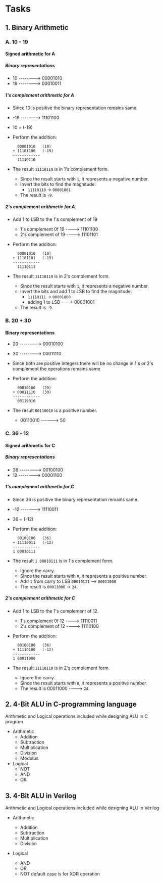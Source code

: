 # Tasks

## 1. Binary Arithmetic

### A. 10 - 19

#### Signed arithmetic for A

##### Binary representations
- 10 --------> 00001010
- 19 --------> 00010011

##### 1's complement arithmetic for A
- Since 10 is positive the binary representation remains same.
- -19 -------> 11101100
- 10 + (-19)
- Perform the addition:

    ```
      00001010   (10)
    + 11101100   (-19)
    ------------
      11110110
    ```

- The result `11110110` is in 1's complement form. 
   - Since the result starts with `1`, it represents a negative number.
   - Invert the bits to find the magnitude:
     - `11110110` -> `00001001`
   - The result is `-9`.

##### 2's complement arithmetic for A
- Add 1 to LSB to the 1's complement of 19
	- 1's complement 0f 19 ----> 11101100
	- 2's complement of 19 ----> 11101101
- Perform the addition:

    ```
      00001010   (10)
    + 11101101   (-19)
    ------------
      11110111
    ```

- The result `11110110` is in 2's complement form. 
   - Since the result starts with `1`, it represents a negative number.
   - Invert the bits and add 1 to LSB to find the magnitude:
     - `11110111` -> `00001000`
     - adding 1 to LSB ---> 00001001
   - The result is `-9`.

### B. 20 + 30
#### Binary representations
- 20 --------> 00010100
- 30 --------> 00011110
- Since both are positive integers there will be no change in 1's or 2's complement the operations remains same
- Perform the addition:

    ```
      00010100   (20)
    + 00011110   (30)
    ------------
      00110010
    ```
- The result `00110010` is a positive number.
	- 00110010 ------> 50

### C. 36 - 12

#### Signed arithmetic for C
##### Binary representations
- 36 --------> 00100100
- 12 --------> 00001100

##### 1's complement arithmetic for C
- Since 36 is positive the binary representation remains same.
- -12 -------> 11110011
- 36 + (-12)
- Perform the addition:

    ```
      00100100   (36)
    + 11110011   (-12)
    ------------
    1 00010111
    ```

- The result `1 00010111` is in 1's complement form. 
   - Ignore the carry. 
   - Since the result starts with `0`, it represents a positive number.
   - Add `1` from carry to LSB `00010111` --> `00011000`
   - The result is `00011000` -> `24`.

##### 2's complement arithmetic for C
- Add 1 to LSB to the 1's complement of 12.
	- 1's complement 0f 12 ----> 11110011
	- 2's complement of 12 ----> 11110100
- Perform the addition:

    ```
      00100100   (36)
    + 11110100   (-12)
    ------------
    1 00011000
    ```

- The result `11110110` is in 2's complement form. 
   - Ignore the carry. 
   - Since the result starts with `0`, it represents a positive number.
   - The result is 00011000 ----> `24`.

## 2. 4-Bit ALU in C-programming language

Arithmetic and Logical operations included while designing ALU in C program

- Arithmetic
	+ Addition
	+ Subtraction
	+ Multiplication
	+ Division
	+ Modulus
- Logical
	+ NOT
	+ AND
	+ OR

## 3. 4-Bit ALU in Verilog

Arithmetic and Logical operations included while designing ALU in Verilog

- Arithmetic
	+ Addition
	+ Subtraction
	+ Multiplication
	+ Division

- Logical
	+ AND
	+ OR
  	+ NOT
  default case is for XOR operation
